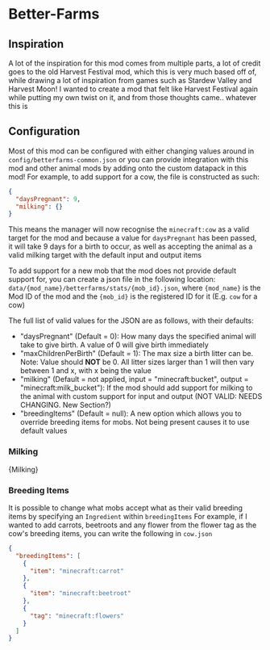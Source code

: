 # Better-Farms

## Inspiration
A lot of the inspiration for this mod comes from multiple parts, a lot of credit goes to the old Harvest Festival mod, which this is very much based off of, while drawing a lot of inspiration from games such as Stardew Valley and Harvest Moon!
I wanted to create a mod that felt like Harvest Festival again while putting my own twist on it, and from those thoughts came.. whatever this is

## Configuration
Most of this mod can be configured with either changing values around in `config/betterfarms-common.json` or you can provide integration with this mod and other animal mods by adding onto the custom datapack in this mod!
For example, to add support for a cow, the file is constructed as such:
```json
{
  "daysPregnant": 9,
  "milking": {}
}
```

This means the manager will now recognise the `minecraft:cow` as a valid target for the mod and because a value for `daysPregnant` has been passed, it will take 9 days for a birth to occur, as well as accepting the animal as a valid milking target with the default input and output items

To add support for a new mob that the mod does not provide default support for, you can create a json file in the following location: `data/{mod_name}/betterfarms/stats/{mob_id}.json`, where `{mod_name}` is the Mod ID of the mod and the `{mob_id}` is the registered ID for it (E.g. `cow` for a cow)

The full list of valid values for the JSON are as follows, with their defaults:

- "daysPregnant" (Default = 0): How many days the specified animal will take to give birth. A value of 0 will give birth immediately
- "maxChildrenPerBirth" (Default = 1): The max size a birth litter can be. Note: Value should **NOT** be 0. All litter sizes larger than 1 will then vary between 1 and x, with x being the value
- "milking" (Default = not applied, input = "minecraft:bucket", output = "minecraft:milk_bucket"): If the mod should add support for milking to the animal with custom support for input and output (NOT VALID: NEEDS CHANGING. New Section?)
- "breedingItems" (Default = null): A new option which allows you to override breeding items for mobs. Not being present causes it to use default values

### Milking
{Milking}

### Breeding Items
It is possible to change what mobs accept what as their valid breeding items by specifying an `Ingredient` within `breedingItems`
For example, if I wanted to add carrots, beetroots and any flower from the flower tag as the cow's breeding items, you can write the following in `cow.json`
```json
{
  "breedingItems": [
    {
      "item": "minecraft:carrot"
    },
    {
      "item": "minecraft:beetroot"
    },
    {
      "tag": "minecraft:flowers"
    }
  ]
}
```
